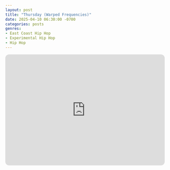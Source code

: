 ```yaml
---
layout: post
title: "Thursday (Warped Frequencies)"
date: 2025-04-10 06:30:00 -0700
categories: posts
genres:
- East Coast Hip Hop
- Experimental Hip Hop
- Hip Hop 
---
```

<iframe style="border-radius:12px" src="https://open.spotify.com/embed/playlist/0OzPTWQAQPNWhPDXqduD8a?utm_source=generator" width="100%" height="352" frameBorder="0" allowfullscreen="" allow="autoplay; clipboard-write; encrypted-media; fullscreen; picture-in-picture" loading="lazy"></iframe>